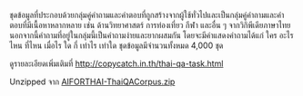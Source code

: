 ชุดข้อมูลที่ประกอบด้วยกลุ่มคู่คำถามและคำตอบที่ถูกสร้างจากผู้ใช้ทั่วไปและเป็นกลุ่มคู่คำถามและคำตอบที่มีเนื้อหาหลากหลาย เช่น ด้านวิทยาศาสตร์ การท่องเที่ยว กีฬา และอื่น ๆ จากวิกิพีเดียภาษาไทย นอกจากนี้คำถามที่อยู่ในกลุ่มนี้เป็นคำถามง่ายและยากผสมกัน โดยจะมีคำแสดงคำถามได้แก่ ใคร อะไร ไหน ที่ไหน เมื่อไร ใด กี่ เท่าไร เท่าใด ชุดข้อมูลมีจำนวนทั้งหมด 4,000 ชุด

ดูรายละเอียดเพิ่มเติมที่ http://copycatch.in.th/thai-qa-task.html 

Unzipped จาก [AIFORTHAI-ThaiQACorpus.zip](https://aiforthai.in.th/download.php?c=ThaiQA)
